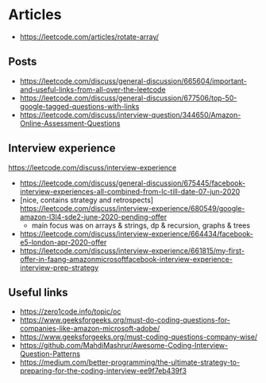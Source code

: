 # Articles

* <https://leetcode.com/articles/rotate-array/>

## Posts

* <https://leetcode.com/discuss/general-discussion/665604/important-and-useful-links-from-all-over-the-leetcode>
* <https://leetcode.com/discuss/general-discussion/677506/top-50-google-tagged-questions-with-links>
* <https://leetcode.com/discuss/interview-question/344650/Amazon-Online-Assessment-Questions>

## Interview experience

<https://leetcode.com/discuss/interview-experience>

* <https://leetcode.com/discuss/general-discussion/675445/facebook-interview-experiences-all-combined-from-lc-till-date-07-jun-2020>
* [nice, contains strategy and retrospects] <https://leetcode.com/discuss/interview-experience/680549/google-amazon-l3l4-sde2-june-2020-pending-offer>
  * main focus was on arrays & strings, dp & recursion, graphs & trees
* <https://leetcode.com/discuss/interview-experience/664434/facebook-e5-london-apr-2020-offer>
* <https://leetcode.com/discuss/interview-experience/661815/my-first-offer-in-faang-amazonmicrosoftfacebook-interview-experience-interview-prep-strategy>

## Useful links

* <https://zero1code.info/topic/oc>
* <https://www.geeksforgeeks.org/must-do-coding-questions-for-companies-like-amazon-microsoft-adobe/>
* <https://www.geeksforgeeks.org/must-coding-questions-company-wise/>
* <https://github.com/MahdiMashrur/Awesome-Coding-Interview-Question-Patterns>
* <https://medium.com/better-programming/the-ultimate-strategy-to-preparing-for-the-coding-interview-ee9f7eb439f3>
